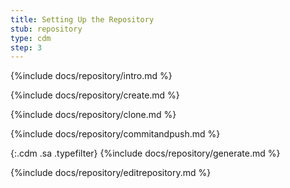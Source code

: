 ```yaml
---
title: Setting Up the Repository
stub: repository
type: cdm
step: 3
---
```


{%include docs/repository/intro.md %}

{%include docs/repository/create.md %}

{%include docs/repository/clone.md %}

{%include docs/repository/commitandpush.md %}

{:.cdm .sa .typefilter}
{%include docs/repository/generate.md %}

{%include docs/repository/editrepository.md %}


